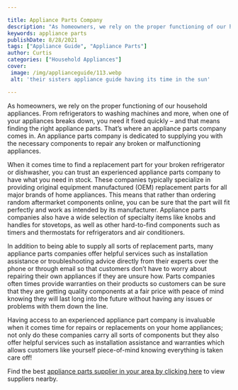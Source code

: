 ```yaml
---

title: Appliance Parts Company
description: "As homeowners, we rely on the proper functioning of our household appliances. From refrigerators to washing machines and more, whe...get more detail"
keywords: appliance parts
publishDate: 8/28/2021
tags: ["Appliance Guide", "Appliance Parts"]
author: Curtis
categories: ["Household Appliances"]
cover: 
 image: /img/applianceguide/113.webp
 alt: 'their sisters appliance guide having its time in the sun'

---
```


As homeowners, we rely on the proper functioning of our household appliances. From refrigerators to washing machines and more, when one of your appliances breaks down, you need it fixed quickly – and that means finding the right appliance parts. That’s where an appliance parts company comes in. An appliance parts company is dedicated to supplying you with the necessary components to repair any broken or malfunctioning appliances.

When it comes time to find a replacement part for your broken refrigerator or dishwasher, you can trust an experienced appliance parts company to have what you need in stock. These companies typically specialize in providing original equipment manufactured (OEM) replacement parts for all major brands of home appliances. This means that rather than ordering random aftermarket components online, you can be sure that the part will fit perfectly and work as intended by its manufacturer. Appliance parts companies also have a wide selection of specialty items like knobs and handles for stovetops, as well as other hard-to-find components such as timers and thermostats for refrigerators and air conditioners.

In addition to being able to supply all sorts of replacement parts, many appliance parts companies offer helpful services such as installation assistance or troubleshooting advice directly from their experts over the phone or through email so that customers don’t have to worry about repairing their own appliances if they are unsure how. Parts companies often times provide warranties on their products so customers can be sure that they are getting quality components at a fair price with peace of mind knowing they will last long into the future without having any issues or problems with them down the line. 

Having access to an experienced appliance part company is invaluable when it comes time for repairs or replacements on your home appliances; not only do these companies carry all sorts of components but they also offer helpful services such as installation assistance and warranties which allows customers like yourself piece-of-mind knowing everything is taken care off!

Find the best <a href="/pages/appliance-parts-suppliers/">appliance parts supplier in your area by clicking here</a> to view suppliers nearby.
